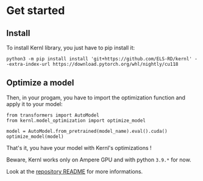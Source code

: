 # Get started

## Install

To install Kernl library, you just have to pip install it:

``` { .bash }
python3 -m pip install install 'git+https://github.com/ELS-RD/kernl' --extra-index-url https://download.pytorch.org/whl/nightly/cu118
```

## Optimize a model

Then, in your progam, you have to import the optimization function and apply it to your model:

``` { .py }
from transformers import AutoModel
from kernl.model_optimization import optimize_model

model = AutoModel.from_pretrained(model_name).eval().cuda()
optimize_model(model)
```

That's it, you have your model with Kernl's optimizations !

Beware, Kernl works only on Ampere GPU and with python `3.9.*` for now.

Look at the [repository README](https://github.com/ELS-RD/kernl#readme) for more informations.
